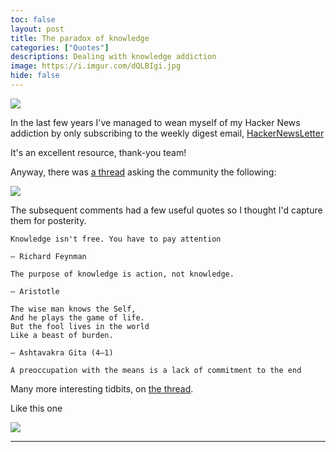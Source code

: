 ```yaml
---
toc: false
layout: post
title: The paradox of knowledge
categories: ["Quotes"]
descriptions: Dealing with knowledge addiction
image: https://i.imgur.com/dQLBIgi.jpg
hide: false
---
```


<style> strong {background-color: yellow; font-weight:normal} .post-content #header-image img {width:40%}</style>
<div id="header-image">
<img src="https://i.imgur.com/dQLBIgi.jpg">
</div>

In the last few years I've managed to wean myself of my Hacker News addiction by only subscribing to the weekly digest email, [HackerNewsLetter](https://hackernewsletter.com/?ref=find-your-newsletter)

It's an excellent resource, thank-you team!

Anyway, there was [a thread](https://news.ycombinator.com/item?id=34710830) asking the community the following:

![](https://i.imgur.com/8aOItMb.png)

The subsequent comments had a few useful quotes so I thought I'd capture them for posterity.

```
Knowledge isn't free. You have to pay attention

― Richard Feynman
```

```
The purpose of knowledge is action, not knowledge.

― Aristotle
```

```
The wise man knows the Self,
And he plays the game of life.
But the fool lives in the world
Like a beast of burden.

― Ashtavakra Gita (4―1)
```

```
A preoccupation with the means is a lack of commitment to the end
```

Many more interesting tidbits, on [the thread](https://news.ycombinator.com/item?id=34710830).

Like this one

![](https://i.imgur.com/rMvwOL7.png)

---
